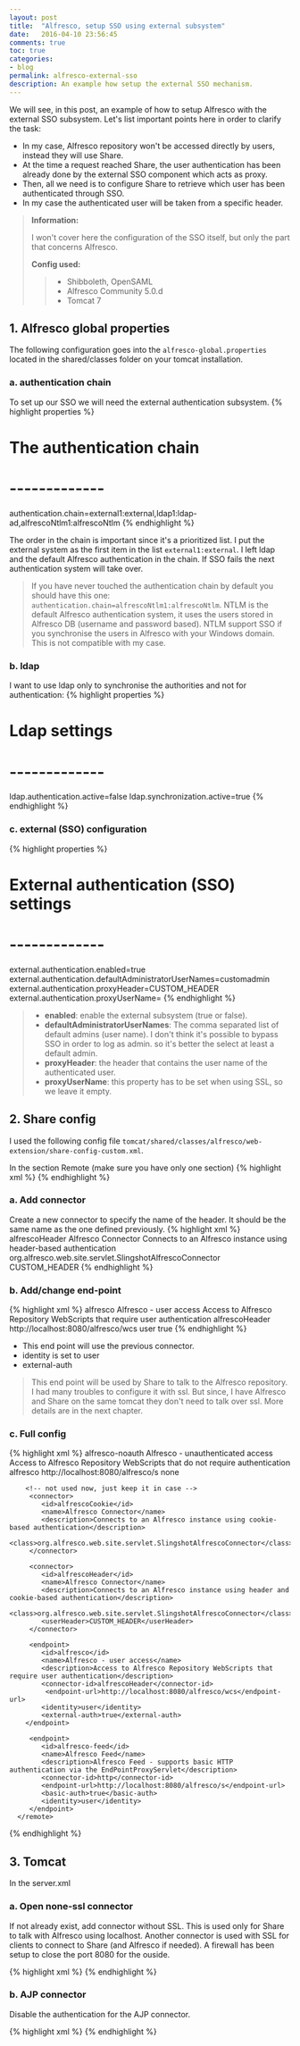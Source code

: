 ```yaml
---
layout: post
title:  "Alfresco, setup SSO using external subsystem"
date:   2016-04-10 23:56:45
comments: true
toc: true
categories:
- blog
permalink: alfresco-external-sso
description: An example how setup the external SSO mechanism.
---
```


We will see, in this post, an example of how to setup Alfresco with the external SSO subsystem.
Let's list important points here in order to clarify the task:

* In my case, Alfresco repository won't be accessed directly by users, instead they will use Share. 
* At the time a request reached Share, the user authentication has been already done by the external SSO component which acts as proxy. 
* Then, all we need is to configure Share to retrieve which user has been authenticated through SSO. 
* In my case the authenticated user will be taken from a specific header.

> __Information:__
>
> I won't cover here the configuration of the SSO itself, but only the part that concerns Alfresco. 
>
> __Config used:__
>
> > * Shibboleth, OpenSAML
> > * Alfresco Community 5.0.d
> > * Tomcat 7

## 1. Alfresco global properties 

The following configuration goes into the `alfresco-global.properties` located in the shared/classes folder on your tomcat installation.

### a. authentication chain

To set up our SSO we will need the external authentication subsystem. 
{% highlight properties %}
#
# The authentication chain
# -------------
authentication.chain=external1:external,ldap1:ldap-ad,alfrescoNtlm1:alfrescoNtlm
{% endhighlight %}

The order in the chain is important since it's a prioritized list. I put the external system as the first item in the list `external1:external`.
I left ldap and the default Alfresco authentication in the chain. If SSO fails the next authentication system will take over.

> If you have never touched the authentication chain by default you should have this one:
`authentication.chain=alfrescoNtlm1:alfrescoNtlm`. NTLM is the default Alfresco authentication system, it uses the users stored in Alfresco DB (username and password based). 
NTLM support SSO if you synchronise the users in Alfresco with your Windows domain. This is not compatible with my case. 

### b. ldap

I want to use ldap only to synchronise the authorities and not for authentication:
{% highlight properties %}
#
# Ldap settings
# -------------
ldap.authentication.active=false
ldap.synchronization.active=true
{% endhighlight %}

### c. external (SSO) configuration
{% highlight properties %}
#
# External authentication (SSO) settings
# -------------
external.authentication.enabled=true
external.authentication.defaultAdministratorUserNames=customadmin
external.authentication.proxyHeader=CUSTOM_HEADER
external.authentication.proxyUserName=
{% endhighlight %}

> * __enabled__: enable the external subsystem (true or false).
> * __defaultAdministratorUserNames__: The comma separated list of default admins (user name). I don't think it's possible to bypass SSO in order to log as admin. so it's better the select at least a default admin.
> * __proxyHeader__: the header that contains the user name of the authenticated user.
> * __proxyUserName__: this property has to be set when using SSL, so we leave it empty. 

## 2. Share config

I used the following config file `tomcat/shared/classes/alfresco/web-extension/share-config-custom.xml`.

In the section Remote (make sure you have only one section)
{% highlight xml %}
<config evaluator="string-compare" condition="Remote">
{% endhighlight %}

### a. Add connector

Create a new connector to specify the name of the header. It should be the same name as the one defined previously.
{% highlight xml %}
<connector>
    <id>alfrescoHeader</id>
    <name>Alfresco Connector</name>
    <description>Connects to an Alfresco instance using header-based authentication</description>
    <class>org.alfresco.web.site.servlet.SlingshotAlfrescoConnector</class>
    <userHeader>CUSTOM_HEADER</userHeader>
</connector>
{% endhighlight %}

### b. Add/change end-point

{% highlight xml %}
<endpoint>
    <id>alfresco</id>
    <name>Alfresco - user access</name>
    <description>Access to Alfresco Repository WebScripts that require user authentication</description>
    <connector-id>alfrescoHeader</connector-id>
    <endpoint-url>http://localhost:8080/alfresco/wcs</endpoint-url>
    <identity>user</identity>
    <external-auth>true</external-auth>
</endpoint>
{% endhighlight %}

* This end point will use the previous connector.
* identity is set to user
* external-auth

> This end point will be used by Share to talk to the Alfresco repository. I had many troubles to configure it with ssl.
But since, I have Alfresco and Share on the same tomcat they don't need to talk over ssl. More details are in the next chapter.

### c. Full config
{% highlight xml %}
   <config evaluator="string-compare" condition="Remote">
      <remote>
         <endpoint>
            <id>alfresco-noauth</id>
            <name>Alfresco - unauthenticated access</name>
            <description>Access to Alfresco Repository WebScripts that do not require authentication</description>
            <connector-id>alfresco</connector-id>
            <endpoint-url>http://localhost:8080/alfresco/s</endpoint-url>
            <identity>none</identity>
         </endpoint>
        
        <!-- not used now, just keep it in case -->
         <connector>
            <id>alfrescoCookie</id>
            <name>Alfresco Connector</name>
            <description>Connects to an Alfresco instance using cookie-based authentication</description>
            <class>org.alfresco.web.site.servlet.SlingshotAlfrescoConnector</class>
         </connector>

         <connector>
            <id>alfrescoHeader</id>
            <name>Alfresco Connector</name>
            <description>Connects to an Alfresco instance using header and cookie-based authentication</description>
            <class>org.alfresco.web.site.servlet.SlingshotAlfrescoConnector</class>
            <userHeader>CUSTOM_HEADER</userHeader>
         </connector>

         <endpoint>
            <id>alfresco</id>
            <name>Alfresco - user access</name>
            <description>Access to Alfresco Repository WebScripts that require user authentication</description>
            <connector-id>alfrescoHeader</connector-id>
             <endpoint-url>http://localhost:8080/alfresco/wcs</endpoint-url>
            <identity>user</identity>
            <external-auth>true</external-auth>
        </endpoint>

         <endpoint>
            <id>alfresco-feed</id>
            <name>Alfresco Feed</name>
            <description>Alfresco Feed - supports basic HTTP authentication via the EndPointProxyServlet</description>
            <connector-id>http</connector-id>
            <endpoint-url>http://localhost:8080/alfresco/s</endpoint-url>
            <basic-auth>true</basic-auth>
            <identity>user</identity>
         </endpoint>
      </remote>
   </config>
{% endhighlight %}

## 3. Tomcat

In the server.xml

### a. Open none-ssl connector

If not already exist, add connector without SSL. This is used only for Share to talk with Alfresco using localhost. Another connector is used with SSL for clients to connect to Share (and Alfresco if needed).
A firewall has been setup to close the port 8080 for the ouside.

{% highlight xml %}
<Connector port="8080" protocol="HTTP/1.1" connectionTimeout="20000"/>
{% endhighlight %}

### b. AJP connector

Disable the authentication for the AJP connector.

{% highlight xml %}
<Connector port="8009" protocol="AJP/1.3" redirectPort="8043" packetSize="65536" connectionTimeout="600000" tomcatAuthentication="false"/>
{% endhighlight %}



